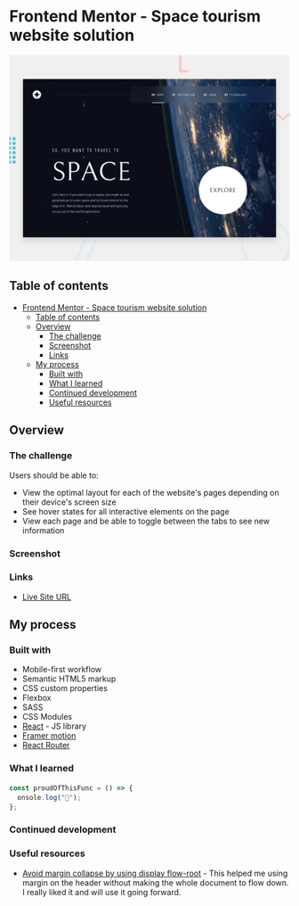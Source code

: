 # Frontend Mentor - Space tourism website solution

![Project Preview](./assets/preview.jpg)

## Table of contents

- [Frontend Mentor - Space tourism website solution](#frontend-mentor---space-tourism-website-solution)
  - [Table of contents](#table-of-contents)
  - [Overview](#overview)
    - [The challenge](#the-challenge)
    - [Screenshot](#screenshot)
    - [Links](#links)
  - [My process](#my-process)
    - [Built with](#built-with)
    - [What I learned](#what-i-learned)
    - [Continued development](#continued-development)
    - [Useful resources](#useful-resources)

## Overview

### The challenge

Users should be able to:

- View the optimal layout for each of the website's pages depending on their device's screen size
- See hover states for all interactive elements on the page
- View each page and be able to toggle between the tabs to see new information

### Screenshot

<!-- ![Moile](./screenshot.jpg) -->

### Links

- [Live Site URL](https://your-live-site-url.com)

## My process

### Built with

- Mobile-first workflow
- Semantic HTML5 markup
- CSS custom properties
- Flexbox
- SASS
- CSS Modules
- [React](https://reactjs.org/) - JS library
- [Framer motion](https://www.framer.com/docs/)
- [React Router](https://reactrouterdotcom.fly.dev/docs/en/v6)

### What I learned

<!-- to be filled out -->

<!-- To see how you can add code snippets, see below: -->

```js
const proudOfThisFunc = () => {
  onsole.log("🎉");
};
```

### Continued development

<!-- to be filled out -->
### Useful resources

- [Avoid margin collapse by using display flow-root](https://developer.mozilla.org/en-US/docs/Web/Guide/CSS/Block_formatting_context#:~:text=Copy%20to%20Clipboard-,Exclude%20external%20floats,-In%20the%20following) - This helped me using margin on the header without making the whole document to flow down. I really liked it and will use it going forward.
